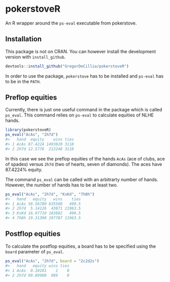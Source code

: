 
<!-- README.md is generated from README.Rmd. Please edit that file -->
pokerstoveR
===========

An R wrapper around the `ps-eval` executable from pokerstove.

Installation
------------

This package is not on CRAN. You can however install the development version with `install_github`.

``` r
devtools::install_github("GregorDeCillia/pokerstoveR")
```

In order to use the package, `pokerstove` has to be installed and `ps-eval` has to be in the `PATH`.

Preflop equities
----------------

Currently, there is just one useful command in the package which is called `ps_eval`. This command relies on `ps-eval` to calculate equities of NLHE hands.

``` r
library(pokerstoveR)
ps_eval("AcAs", "2h7d")
#>   hand  equity    wins ties
#> 1 AcAs 87.4224 1493820 3118
#> 2 2h7d 12.5776  212248 3118
```

In this case we see the preflop equities of the hands `AcAs` (ace of clubs, ace of spades) versus `2h7d` (two of hearts, seven of diamonds). The aces have 87.4224% equity.

The command `ps_eval` can be called with an arbitrarty number of hands. However, the number of hands has to be at least two.

``` r
ps_eval("AcAs", "2h7d", "KsKd", "7h8h")
#>   hand   equity   wins    ties
#> 1 AcAs 58.56780 635560   490.5
#> 2 2h7d  5.14126  43871 11963.5
#> 3 KsKd 16.97710 183882   490.5
#> 4 7h8h 19.31390 197787 11963.5
```

Postflop equities
-----------------

To calculate the postflop equities, a board has to be specified using the `board` parameter of `ps_eval`.

``` r
ps_eval("AcAs", "2h7d", board = "2c2d2s")
#>   hand   equity wins ties
#> 1 AcAs  0.10101    1    0
#> 2 2h7d 99.89900  989    0
```
